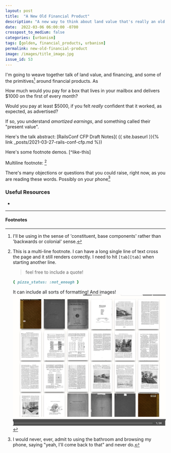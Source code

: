 ```yaml
---
layout: post
title:  "A New Old Financial Product"
description: "A new way to think about land value that's really an old way. It's obvious to some, opaque to others, lets get on the same page."
date:  2022-03-06 06:00:00 -0700
crosspost_to_medium: false
categories: [urbanism]
tags: [golden, financial_products, urbanism]
permalink: new-old-financial-product
image: /images/title_image.jpg
issue_id: 53
---
```


I'm going to weave together talk of land value, and financing, and some of the primitives[^primitive] around financial products. As 

[^primitive]: I'll be using in the sense of 'constituent, base components' rather than 'backwards or colonial' sense. 

How much would you pay for a box that lives in your mailbox and delivers $1000 on the first of every month?

Would you pay at least $5000, if you felt _really_ confident that it worked, as expected, as advertised?

If so, you understand _amortized earnings_, and something called their "present value". 





Here's the talk abstract: [RailsConf CFP Draft Notes]( {{ site.baseurl }}{% link _posts/2021-03-27-rails-conf-cfp.md %})

<!--more-->
Here's some footnote demos. [^like-this]

Multiline footnote: [^multi-line]

[^multi-line]: This is a multi-line footnote. I can have a long single line of text cross the page and it still renders correctly. I need to hit `[tab][tab]` when starting another line.
    > feel free to include a quote!
    
    ```ruby
    { pizza_status: :not_enough }
    ```
    It can include all sorts of formatting!
    And images!
    ![an image](/images_2020/1922-zoning-plan.jpg)

There's many objections or questions that you could raise, right now, as you are reading these words. Possibly on your phone[^i-would-never]


### Useful Resources

- []()

--------------------

#### Footnotes 


[^i-would-never]: I would never, ever, admit to using the bathroom and browsing my phone, saying "yeah, I'll come back to that" and never do.
